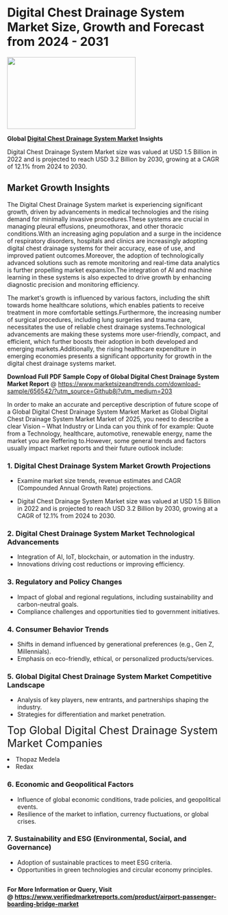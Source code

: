 <H1>Digital Chest Drainage System Market Size, Growth and Forecast from 2024 - 2031</H1><img class="aligncenter size-medium wp-image-584254" src="https://thirdeyenews.in/wp-content/uploads/2024/09/Global-Market-Research-300x168.jpeg" alt="" width="300" height="168" /><p><strong>Global&nbsp;<a href="https://www.marketsizeandtrends.com/download-sample/656542/?utm_source=Github8j?utm_medium=203">Digital Chest Drainage System Market</a> Insights</strong></p><p>Digital Chest Drainage System Market size was valued at USD 1.5 Billion in 2022 and is projected to reach USD 3.2 Billion by 2030, growing at a CAGR of 12.1% from 2024 to 2030.</p><p><h2>Market Growth Insights</h2> <p>The Digital Chest Drainage System market is experiencing significant growth, driven by advancements in medical technologies and the rising demand for minimally invasive procedures.These systems are crucial in managing pleural effusions, pneumothorax, and other thoracic conditions.With an increasing aging population and a surge in the incidence of respiratory disorders, hospitals and clinics are increasingly adopting digital chest drainage systems for their accuracy, ease of use, and improved patient outcomes.Moreover, the adoption of technologically advanced solutions such as remote monitoring and real-time data analytics is further propelling market expansion.The integration of AI and machine learning in these systems is also expected to drive growth by enhancing diagnostic precision and monitoring efficiency.</p> <p>The market's growth is influenced by various factors, including the shift towards home healthcare solutions, which enables patients to receive treatment in more comfortable settings.Furthermore, the increasing number of surgical procedures, including lung surgeries and trauma care, necessitates the use of reliable chest drainage systems.Technological advancements are making these systems more user-friendly, compact, and efficient, which further boosts their adoption in both developed and emerging markets.Additionally, the rising healthcare expenditure in emerging economies presents a significant opportunity for growth in the digital chest drainage systems market.</p> <p><span class=""><strong>Download Full PDF Sample Copy of Global Digital Chest Drainage System Market Report</strong> @ <a href="https://www.marketsizeandtrends.com/download-sample/656542/?utm_source=Github8j?utm_medium=203" target="_blank">https://www.marketsizeandtrends.com/download-sample/656542/?utm_source=Github8j?utm_medium=203</a></span></p><p>In order to make an accurate and perceptive description of future scope of a Global&nbsp;Digital Chest Drainage System Market Market as Global&nbsp;Digital Chest Drainage System Market Market of 2025, you need to describe a clear Vision &ndash; What Industry or Linda can you think of for example: Quote from a Technology, healthcare, automotive, renewable energy, name the market you are Reffering to.However, some general trends and factors usually impact market reports and their future outlook include:</p><h3>1.&nbsp;<strong>Digital Chest Drainage System Market Growth Projections</strong></h3><ul><li>Examine market size trends, revenue estimates and CAGR (Compounded Annual Growth Rate) projections.</li><li><p>Digital Chest Drainage System Market size was valued at USD 1.5 Billion in 2022 and is projected to reach USD 3.2 Billion by 2030, growing at a CAGR of 12.1% from 2024 to 2030.</p></li></ul><h3>2.&nbsp;<strong>Digital Chest Drainage System Market Technological Advancements</strong></h3><ul><li>Integration of AI, IoT, blockchain, or automation in the industry.</li><li>Innovations driving cost reductions or improving efficiency.</li></ul><h3>3.&nbsp;<strong>Regulatory and Policy Changes</strong></h3><ul><li>Impact of global and regional regulations, including sustainability and carbon-neutral goals.</li><li>Compliance challenges and opportunities tied to government initiatives.</li></ul><h3>4.&nbsp;<strong>Consumer Behavior Trends</strong></h3><ul><li>Shifts in demand influenced by generational preferences (e.g., Gen Z, Millennials).</li><li>Emphasis on eco-friendly, ethical, or personalized products/services.</li></ul><h3>5.&nbsp;<strong>Global Digital Chest Drainage System Market Competitive Landscape</strong></h3><ul><li>Analysis of key players, new entrants, and partnerships shaping the industry.</li><li>Strategies for differentiation and market penetration.</li></ul><p data-pm-slice="1 1 []"><span style="color: inherit; font-family: inherit; font-size: 25px;">Top Global Digital Chest Drainage System Market Companies</span></p><div class="" data-test-id=""><p><li>Thopaz Medela</li><li> Redax</li></p></div><h3>6.&nbsp;<strong>Economic and Geopolitical Factors</strong></h3><ul><li>Influence of global economic conditions, trade policies, and geopolitical events.</li><li>Resilience of the market to inflation, currency fluctuations, or global crises.</li></ul><h3>7.&nbsp;<strong>Sustainability and ESG (Environmental, Social, and Governance)</strong></h3><ul><li>Adoption of sustainable practices to meet ESG criteria.</li><li>Opportunities in green technologies and circular economy principles.</li></ul><h2><strong style="font-size: 14px;">For More Information or Query, Visit @&nbsp;</strong><a style="background-color: #ffffff; font-size: 14px;" href="https://www.marketsizeandtrends.com/report/digital-chest-drainage-system-market/" target="_blank">https://www.verifiedmarketreports.com/product/airport-passenger-boarding-bridge-market</a></h2>